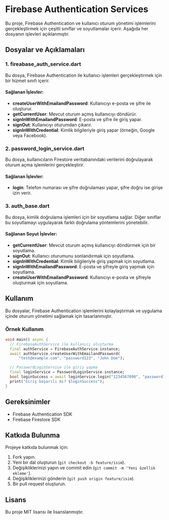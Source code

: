 
# Firebase Authentication Services

Bu proje, Firebase Authentication ve kullanıcı oturum yönetimi işlemlerini gerçekleştirmek için çeşitli sınıflar ve soyutlamalar içerir. Aşağıda her dosyanın işlevleri açıklanmıştır.

## Dosyalar ve Açıklamaları

### 1. **fireabase_auth_service.dart**
Bu dosya, Firebase Authentication ile kullanıcı işlemleri gerçekleştirmek için bir hizmet sınıfı içerir.

#### Sağlanan İşlevler:
- **createUserWithEmailandPassword**: Kullanıcıyı e-posta ve şifre ile oluşturur.
- **getCurrentUser**: Mevcut oturum açmış kullanıcıyı döndürür.
- **signInWithEmailandPassword**: E-posta ve şifre ile giriş yapar.
- **signOut**: Kullanıcıyı oturumdan çıkarır.
- **signInWithCredential**: Kimlik bilgileriyle giriş yapar (örneğin, Google veya Facebook).

### 2. **password_login_service.dart**
Bu dosya, kullanıcıların Firestore veritabanındaki verilerini doğrulayarak oturum açma işlemlerini gerçekleştirir.

#### Sağlanan İşlevler:
- **login**: Telefon numarası ve şifre doğrulaması yapar, şifre doğru ise girişe izin verir.

### 3. **auth_base.dart**
Bu dosya, kimlik doğrulama işlemleri için bir soyutlama sağlar. Diğer sınıflar bu soyutlamayı uygulayarak farklı doğrulama yöntemlerini yönetebilir.

#### Sağlanan Soyut İşlevler:
- **getCurrentUser**: Mevcut oturum açmış kullanıcıyı döndürmek için bir soyutlama.
- **signOut**: Kullanıcı oturumunu sonlandırmak için soyutlama.
- **signInWithCredential**: Kimlik bilgileriyle giriş yapmak için soyutlama.
- **signInWithEmailandPassword**: E-posta ve şifreyle giriş yapmak için soyutlama.
- **createUserWithEmailandPassword**: Kullanıcıyı e-posta ve şifreyle oluşturmak için soyutlama.

## Kullanım

Bu dosyalar, Firebase Authentication işlemlerini kolaylaştırmak ve uygulama içinde oturum yönetimi sağlamak için tasarlanmıştır.

### Örnek Kullanım

```dart
void main() async {
  // FirebaseAuthService ile kullanıcı oluşturma
  final authService = FirebaseAuthService.instance;
  await authService.createUserWithEmailandPassword(
      "test@example.com", "password123", "John Doe");

  // PasswordLoginService ile giriş yapma
  final loginService = PasswordLoginService.instance;
  bool loginSuccess = await loginService.login("1234567890", "password123");
  print("Giriş başarılı mı? $loginSuccess");
}
```

## Gereksinimler

- Firebase Authentication SDK
- Firebase Firestore SDK

## Katkıda Bulunma

Projeye katkıda bulunmak için:

1. Fork yapın.
2. Yeni bir dal oluşturun (`git checkout -b feature/isim`).
3. Değişikliklerinizi yapın ve commit edin (`git commit -m 'Yeni özellik ekleme'`).
4. Değişikliklerinizi gönderin (`git push origin feature/isim`).
5. Bir pull request oluşturun.

## Lisans

Bu proje MIT lisansı ile lisanslanmıştır.
